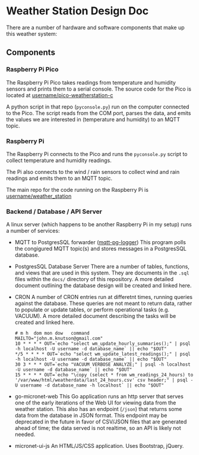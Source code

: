 # Weather Station Design Doc

There are a number of hardware and software components that make up this
weather system:

## Components

### Raspberry Pi Pico

The Raspberry Pi Pico takes readings from temperature and humidity sensors and
prints them to a serial console. The source code for the Pico is located at
[username/pico-weatherstation-c](https://github.com/username/pico-weatherstation-c)

A python script in that repo (`pyconsole.py`) run on the computer connected to
the Pico. The script reads from the COM port, parses the data, and emits the
values we are interested in (temperature and humidity) to an MQTT topic.

### Raspberry Pi

The Raspberry Pi connects to the Pico and runs the `pyconsole.py` script to
collect temperature and humidity readings.

The Pi also connects to the wind / rain sensors to collect wind and rain
readings and emits them to an MQTT topic.

The main repo for the code running on the Raspberry Pi is
[username/weather_station](https://github.com/username/weather_station)

### Backend / Database / API Server

A linux server (which happens to be another Raspberry Pi in my setup) runs a
number of services:

- MQTT to PostgresSQL forwarder ([mqtt-pg-logger](https://github.com/rosenloecher-it/mqtt-pg-logger))
  This program polls the congigured MQTT topic(s) and stores messages in a
  PostgresSQL database.

- PostgresSQL Database Server
  There are a number of tables, functions, and views that are used in this
  system. They are documents in the `.sql` files within the `docs/` directory
  of this repository. A more detailed document outlining the database design
  will be created and linked here.

- CRON
  A number of CRON entries run at differetnt times, running queries against
  the database. These queries are not meant to return data, rather to populate
  or update tables, or perform operational tasks (e.g. VACUUM). A more detailed
  document describing the tasks will be created and linked here.
  ```cron
  # m h  dom mon dow   command
  MAILTO="john.m.knutson@gmail.com"
  10 * * * * OUT=`echo "select wm_update_hourly_summaries();" | psql -h localhost -U username -d database_name` || echo "$OUT"
  */5 * * * * OUT=`echo "select wm_update_latest_readings();" | psql -h localhost -U username -d database_name` || echo "$OUT"
  30 3 * * * OUT=`echo "VACUUM VERBOSE ANALYZE;" | psql -h localhost -U username -d database_name` || echo "$OUT"
  15 * * * * OUT=`echo "\copy (select * from wm_readings_24_hours) to '/var/www/html/weatherdata/last_24_hours.csv' csv header;" | psql -U username -d database_name -h localhost` || echo "$OUT"
  ```

- go-micronet-web
  This Go application runs an http server that serves one of the early
  iterations of the Web UI for viewing data from the weather station. This also
  has an endpoint (`/json`) that returns some data from the database in JSON
  format. This endpoint may be deprecated in the future in favor of CSV/JSON
  files that are generated ahead of time; the data served is not realtime,
  so an API is likely not needed.

- micronet-ui-js
  An HTML/JS/CSS application. Uses Bootstrap, jQuery.

